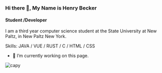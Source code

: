 ### Hi there 👋, My Name is Henry Becker
#### Student /Developer
I am a third year computer science student at the State University at New Paltz, in New Paltz New York. 

Skills: JAVA / VUE / RUST / C / HTML / CSS

- 🔭 I’m currently working on this page.
  
![capy](https://media.giphy.com/media/v1.Y2lkPTc5MGI3NjExcHBncXIwcnhteWJ5YWQ1enZqOW9td3M2ZjkyaHF4ZmQ1ZGJ4N3l2ZCZlcD12MV9pbnRlcm5hbF9naWZfYnlfaWQmY3Q9Zw/d9Hhu2N1KTF0uW76WQ/giphy.gif)

